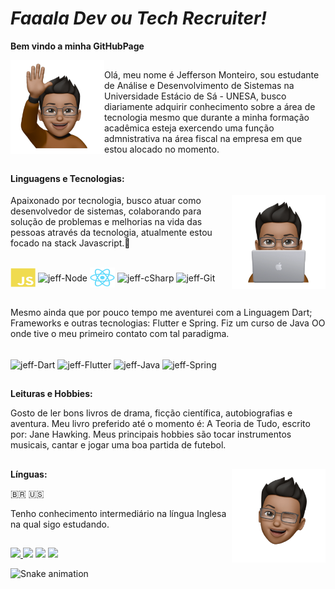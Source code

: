 # **_Faaala Dev ou Tech Recruiter!_**

**Bem vindo a minha GitHubPage**

   

<a><img align="left" width="150" height="150" src="./assets/Hithere.webp"></a>

##
  Olá, meu nome é Jefferson Monteiro, sou estudante de Análise e Desenvolvimento de Sistemas na Universidade Estácio de Sá - UNESA, busco diariamente adquirir conhecimento sobre a área de tecnologia mesmo que durante a minha formação acadêmica esteja exercendo uma função admnistrativa na área fiscal na empresa em que estou alocado no momento. 
 

   
 
  
 ##
  
  
#### **Linguagens e Tecnologias:**


<a><img align="right" width="150" height="150" src="./assets/computerOn.webp"></a>


  Apaixonado por tecnologia, busco atuar como desenvolvedor de sistemas, colaborando para solução de problemas e melhorias na vida das pessoas através da tecnologia, atualmente estou focado na stack Javascript.:rocket: 
  
<div style="display: inline_block"><br>  
  <img align="center" alt="jeff-Js" height="30" width="40" src="https://raw.githubusercontent.com/devicons/devicon/master/icons/javascript/javascript-plain.svg">
  <img align="center" alt="jeff-Node" height="33" width="40" src="https://cdn.jsdelivr.net/gh/devicons/devicon/icons/nodejs/nodejs-original.svg" />
  <img align="center" alt="jeff-React" height="32" width="40" src="https://raw.githubusercontent.com/devicons/devicon/master/icons/react/react-original.svg">
  <img align="center" alt="jeff-cSharp" height="33" width="40" src="https://cdn.jsdelivr.net/gh/devicons/devicon/icons/csharp/csharp-original.svg" />
  <img align="center" alt="jeff-Git" height="27" width="40" src="https://cdn.jsdelivr.net/gh/devicons/devicon/icons/git/git-plain.svg" /> 
</div>
<br>


  Mesmo ainda que por pouco tempo me aventurei com a Linguagem Dart; Frameworks e outras tecnologias: Flutter e Spring. Fiz um curso de Java OO onde tive o meu primeiro contato com tal paradigma.
  
<div style="display: inline_block"><br>  
 <img align="center" alt="jeff-Dart" height="25" width="40" src="https://cdn.jsdelivr.net/gh/devicons/devicon/icons/dart/dart-original.svg" />  
 <img align="center" alt="jeff-Flutter" height="25" width="40" src="https://cdn.jsdelivr.net/gh/devicons/devicon/icons/flutter/flutter-original.svg" />
 <img align="center" alt="jeff-Java" height="35" width="40" src="https://cdn.jsdelivr.net/gh/devicons/devicon/icons/java/java-original.svg"> 
 <img align="center" alt="jeff-Spring" height="25" width="40" src="https://cdn.jsdelivr.net/gh/devicons/devicon/icons/spring/spring-original.svg" />
</div>

  
   ##
   
  
  

**Leituras e Hobbies:**



  Gosto de ler bons livros de drama, ficção científica, autobiografias e aventura. Meu livro preferido até o momento é: A Teoria de Tudo, escrito por: Jane Hawking. Meus principais hobbies são tocar instrumentos musicais, cantar e jogar uma boa partida de futebol.
 

   ##
  
<a><img align="right" width="150" height="150" src="./assets/ComfOK.webp"></a>
**Línguas:**

:brazil: :us:

  Tenho conhecimento intermediário na língua Inglesa na qual sigo estudando. 



   ##

<div> 
  <a href = "mailto:jjmonteiro61@gmail.com"><img src="https://img.shields.io/badge/Gmail-D14836?style=for-the-badge&logo=gmail&logoColor=white" target="_blank">   </a>
  <a href="https://linkedin.com/in/jefferson-monteiro-485423176" target="_blank"><img src="https://img.shields.io/badge/LinkedIn-0077B5?style=for-the-badge&logo=linkedin&logoColor=white" target="_blank"></a>
  <a href="https://twitter.com/jeffmonteiro__" target="_blank"><img src="https://img.shields.io/badge/Twitter-1DA1F2?style=for-the-badge&logo=twitter&logoColor=white" target="_blank"></a> 
  <a href="https://www.instagram.com/jeffmonteiro_" target="_blank"><img src="https://img.shields.io/badge/-Instagram-%23E4405F?style=for-the-badge&logo=instagram&logoColor=white" target="_blank"></a>
 
  ![Snake animation](https://github.com/jeff-monteiro/jeff-monteiro/blob/output/github-contribution-grid-snake.svg)
 
</div>
